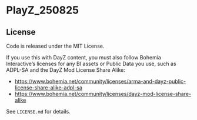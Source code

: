 # PlayZ_250825

## License

Code is released under the MIT License.

If you use this with DayZ content, you must also follow Bohemia Interactive’s licenses for any BI assets or Public Data you use, such as ADPL-SA and the DayZ Mod License Share Alike:
- https://www.bohemia.net/community/licenses/arma-and-dayz-public-license-share-alike-adpl-sa
- https://www.bohemia.net/community/licenses/dayz-mod-license-share-alike

See `LICENSE.md` for details.
